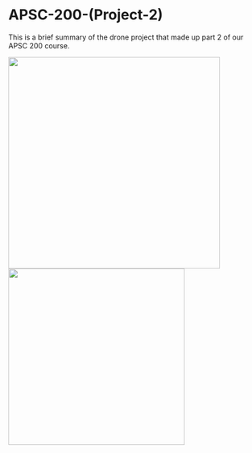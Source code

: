 # APSC-200-(Project-2)
This is a brief summary of the drone project that made up part 2 of our APSC 200 course.

<p float="left">
  <img src="https://github.com/user-attachments/assets/fd7190ec-a961-4173-b2b4-657ef3093a67" width="420" />
  <img src="https://github.com/user-attachments/assets/5181142e-8eec-4573-a4fc-43aeb939185a" width="350" /> 
</p>
